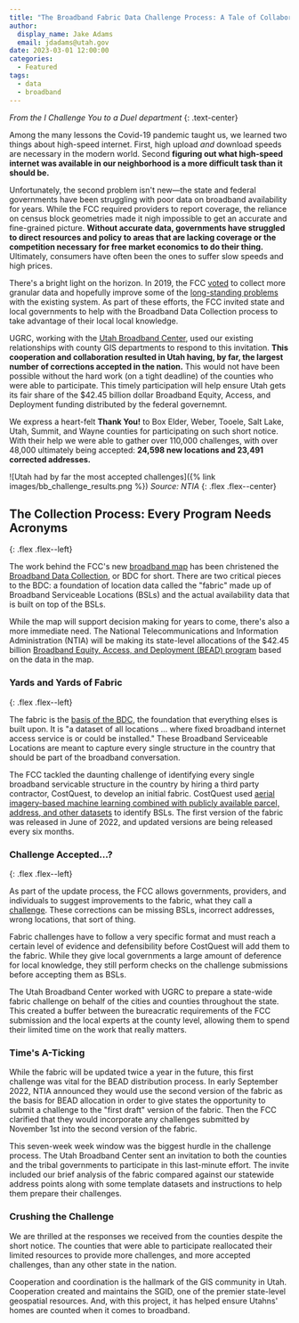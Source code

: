 ```yaml
---
title: "The Broadband Fabric Data Challenge Process: A Tale of Collaboration"
author:
  display_name: Jake Adams
  email: jdadams@utah.gov
date: 2023-03-01 12:00:00
categories:
  - Featured
tags:
  - data
  - broadband
---
```


_From the I Challenge You to a Duel department_
{: .text-center}

Among the many lessons the Covid-19 pandemic taught us, we learned two things about high-speed internet. First, high upload _and_ download speeds are necessary in the modern world. Second **figuring out what high-speed internet was available in our neighborhood is a more difficult task than it should be.**

Unfortunately, the second problem isn't new—the state and federal governments have been struggling with poor data on broadband availability for years. While the FCC required providers to report coverage, the reliance on census block geometries made it nigh impossible to get an accurate and fine-grained picture. **Without accurate data, governments have struggled to direct resources and policy to areas that are lacking coverage or the competition necessary for free market economics to do their thing.** Ultimately, consumers have often been the ones to suffer slow speeds and high prices.

There's a bright light on the horizon. In 2019, the FCC [voted](https://www.fcc.gov/document/fcc-improves-broadband-mapping) to collect more granular data and hopefully improve some of the [long-standing problems](https://arstechnica.com/tech-policy/2019/08/the-fccs-horrible-broadband-mapping-system-is-finally-getting-an-upgrade/) with the existing system. As part of these efforts, the FCC invited state and local governments to help with the Broadband Data Collection process to take advantage of their local local knowledge.

UGRC, working with the [Utah Broadband Center](https://business.utah.gov/broadband/), used our existing relationships with county GIS departments to respond to this invitation. **This cooperation and collaboration resulted in Utah having, by far, the largest number of corrections accepted in the nation.** This would not have been possible without the hard work (on a tight deadline) of the counties who were able to participate. This timely participation will help ensure Utah gets its fair share of the $42.45 billion dollar Broadband Equity, Access, and Deployment funding distributed by the federal governemnt.

We express a heart-felt **Thank You!** to Box Elder, Weber, Tooele, Salt Lake, Utah, Summit, and Wayne counties for participating on such short notice. With their help we were able to gather over 110,000 challenges, with over 48,000 ultimately being accepted: **24,598 new locations and 23,491 corrected addresses.**

![Utah had by far the most accepted challenges]({% link images/bb_challenge_results.png %})
_Source: NTIA_
{: .flex .flex--center}

## The Collection Process: Every Program Needs Acronyms
{: .flex .flex--left}

The work behind the FCC's new [broadband map](https://broadbandmap.fcc.gov/home) has been christened the [Broadband Data Collection](https://www.fcc.gov/BroadbandData), or BDC for short. There are two critical pieces to the BDC: a foundation of location data called the "fabric" made up of Broadband Serviceable Locations (BSLs) and the actual availability data that is built on top of the BSLs.

While the map will support decision making for years to come, there's also a more immediate need. The National Telecommunications and Information Administration (NTIA) will be making its state-level allocations of the $42.45 billion [Broadband Equity, Access, and Deployment (BEAD) program](https://broadbandusa.ntia.doc.gov/taxonomy/term/158/broadband-equity-access-and-deployment-bead-program) based on the data in the map.

### Yards and Yards of Fabric
{: .flex .flex--left}

The fabric is the [basis of the BDC](https://help.bdc.fcc.gov/hc/en-us/articles/5375384069659-What-is-the-Location-Fabric-), the foundation that everything elses is built upon. It is "a dataset of all locations ... where fixed broadband internet access service is or could be installed." These Broadband Serviceable Locations are meant to capture every single structure in the country that should be part of the broadband conversation.

The FCC tackled the daunting challenge of identifying every single broadband servicable structure in the country by hiring a third party contractor, CostQuest, to develop an initial fabric. CostQuest used [aerial imagery-based machine learning combined with publicly available parcel, address, and other datasets](https://help.bdc.fcc.gov/hc/en-us/articles/9157937493275-Video-Broadband-Serviceable-Location-Fabric-How-It-Was-Created) to identify BSLs. The first version of the fabric was released in June of 2022, and updated versions are being released every six months.

### Challenge Accepted...?
{: .flex .flex--left}

As part of the update process, the FCC allows governments, providers, and individuals to suggest improvements to the fabric, what they call a [challenge](https://help.bdc.fcc.gov/hc/en-us/articles/8554187214107-Fabric-Challenge-Process). These corrections can be missing BSLs, incorrect addresses, wrong locations, that sort of thing.

Fabric challenges have to follow a very specific format and must reach a certain level of evidence and defensibility before CostQuest will add them to the fabric. While they give local governments a large amount of deference for local knowledge, they still perform checks on the challenge submissions before accepting them as BSLs.

The Utah Broadband Center worked with UGRC to prepare a state-wide fabric challenge on behalf of the cities and counties throughout the state. This created a buffer between the bureacratic requirements of the FCC submission and the local experts at the county level, allowing them to spend their limited time on the work that really matters.

### Time's A-Ticking

While the fabric will be updated twice a year in the future, this first challenge was vital for the BEAD distribution process. In early September 2022, NTIA announced they would use the second version of the fabric as the basis for BEAD allocation in order to give states the opportunity to submit a challenge to the "first draft" version of the fabric. Then the FCC clarified that they would incorporate any challenges submitted by November 1st into the second version of the fabric.

This seven-week week window was the biggest hurdle in the challenge process. The Utah Broadband Center sent an invitation to both the counties and the tribal governments to participate in this last-minute effort. The invite included our brief analysis of the fabric compared against our statewide address points along with some template datasets and instructions to help them prepare their challenges.

### Crushing the Challenge

We are thrilled at the responses we received from the counties despite the short notice. The counties that were able to participate reallocated their limited resources to provide more challenges, and more accepted challenges, than any other state in the nation.

Cooperation and coordination is the hallmark of the GIS community in Utah. Cooperation created and maintains the SGID, one of the premier state-level geospatial resources. And, with this project, it has helped ensure Utahns' homes are counted when it comes to broadband.
